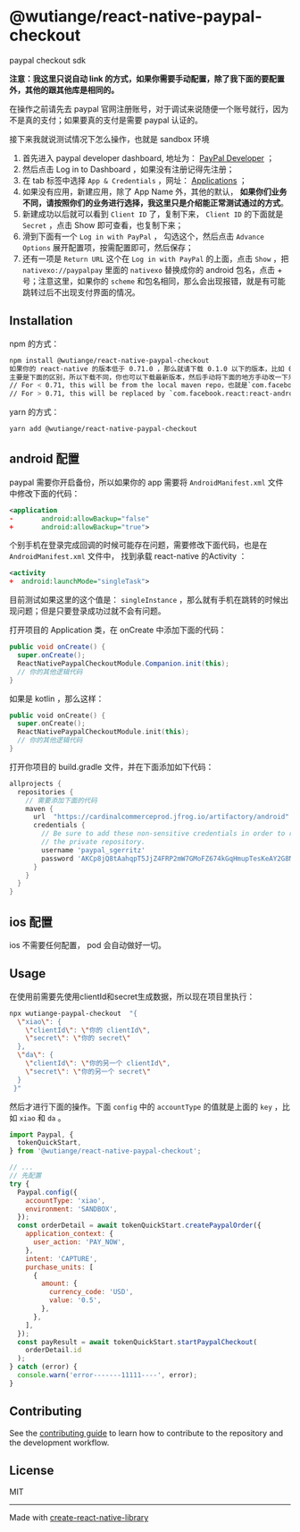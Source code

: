 # @wutiange/react-native-paypal-checkout

paypal checkout sdk

**注意：我这里只说自动 link 的方式，如果你需要手动配置，除了我下面的要配置外，其他的跟其他库是相同的。**

在操作之前请先去 paypal 官网注册账号，对于调试来说随便一个账号就行，因为不是真的支付；如果要真的支付是需要 paypal 认证的。

接下来我就说测试情况下怎么操作，也就是 sandbox 环境

1. 首先进入 paypal developer dashboard, 地址为： [PayPal Developer](https://developer.paypal.com/home) ；
2. 然后点击 Log in to Dashboard ，如果没有注册记得先注册；
3. 在 tab 标签中选择 `App & Credentials` ，网址： [Applications](https://developer.paypal.com/dashboard/applications/sandbox) ；
4. 如果没有应用，新建应用，除了 App Name 外，其他的默认， **如果你们业务不同，请按照你们的业务进行选择，我这里只是介绍能正常测试通过的方式**。
5. 新建成功以后就可以看到 `Client ID` 了，复制下来， `Client ID` 的下面就是 `Secret` ，点击 Show 即可查看，也复制下来；
6. 滑到下面有一个 `Log in with PayPal` ， 勾选这个，然后点击 `Advance Options` 展开配置项，按需配置即可，然后保存；
7. 还有一项是 `Return URL` 这个在 `Log in with PayPal` 的上面，点击 `Show` ，把 `nativexo://paypalpay` 里面的 `nativexo` 替换成你的 android 包名，点击 + 号；注意这里，如果你的 `scheme` 和包名相同，那么会出现报错，就是有可能跳转过后不出现支付界面的情况。

## Installation

npm 的方式：
```sh
npm install @wutiange/react-native-paypal-checkout
如果你的 react-native 的版本低于 0.71.0 ，那么就请下载 0.1.0 以下的版本，比如 0.0.2;否则请下载高版本。
主要是下面的区别，所以下载不同，你也可以下载最新版本，然后手动将下面的地方手动改一下来解决
// For < 0.71, this will be from the local maven repo，也就是`com.facebook.react:react-android:+`
// For > 0.71, this will be replaced by `com.facebook.react:react-android:$version` by react gradle plugin
```
yarn 的方式：
```sh
yarn add @wutiange/react-native-paypal-checkout
```

## android 配置

paypal 需要你开启备份，所以如果你的 app 需要将 `AndroidManifest.xml` 文件中修改下面的代码：
```xml
<application
-       android:allowBackup="false"
+       android:allowBackup="true">
```

个别手机在登录完成回调的时候可能存在问题，需要修改下面代码，也是在 `AndroidManifest.xml` 文件中， 找到承载 react-native 的Activity ：
```xml
<activity
+  android:launchMode="singleTask">
```
目前测试如果这里的这个值是： `singleInstance` ，那么就有手机在跳转的时候出现问题；但是只要登录成功过就不会有问题。

打开项目的 Application 类，在 onCreate 中添加下面的代码：
```java
public void onCreate() {
  super.onCreate();
  ReactNativePaypalCheckoutModule.Companion.init(this);
  // 你的其他逻辑代码
}
```

如果是 kotlin ，那么这样：
```kotlin
public void onCreate() {
  super.onCreate();
  ReactNativePaypalCheckoutModule.init(this);
  // 你的其他逻辑代码
}
```

打开你项目的 build.gradle 文件，并在下面添加如下代码：
```groovy
allprojects {
  repositories {
    // 需要添加下面的代码
    maven {
      url  "https://cardinalcommerceprod.jfrog.io/artifactory/android"
      credentials {
        // Be sure to add these non-sensitive credentials in order to retrieve dependencies from
        // the private repository.
        username 'paypal_sgerritz'
        password 'AKCp8jQ8tAahqpT5JjZ4FRP2mW7GMoFZ674kGqHmupTesKeAY2G8NcmPKLuTxTGkKjDLRzDUQ'
      }
    }
  }
}
```

## ios 配置
ios 不需要任何配置， pod 会自动做好一切。

## Usage

在使用前需要先使用clientId和secret生成数据，所以现在项目里执行：
```bash
npx wutiange-paypal-checkout  "{                                                                                           17:13:36
  \"xiao\": {
    \"clientId\": \"你的 clientId\",
    \"secret\": \"你的 secret\"
  },
  \"da\": {
    \"clientId\": \"你的另一个 clientId\",
    \"secret\": \"你的另一个 secret\"
  }
 }"
```
然后才进行下面的操作。下面 `config` 中的 `accountType` 的值就是上面的 `key` ，比如 `xiao` 和 `da` 。
```js
import Paypal, {
  tokenQuickStart,
} from '@wutiange/react-native-paypal-checkout';

// ...
// 先配置
try {
  Paypal.config({
    accountType: 'xiao',
    environment: 'SANDBOX',
  });
  const orderDetail = await tokenQuickStart.createPaypalOrder({
    application_context: {
      user_action: 'PAY_NOW',
    },
    intent: 'CAPTURE',
    purchase_units: [
      {
        amount: {
          currency_code: 'USD',
          value: '0.5',
        },
      },
    ],
  });
  const payResult = await tokenQuickStart.startPaypalCheckout(
    orderDetail.id
  );
} catch (error) {
  console.warn('error-------11111----', error);
}
```

## Contributing

See the [contributing guide](CONTRIBUTING.md) to learn how to contribute to the repository and the development workflow.

## License

MIT

---

Made with [create-react-native-library](https://github.com/callstack/react-native-builder-bob)
